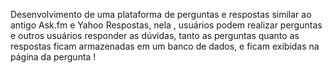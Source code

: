 Desenvolvimento de uma plataforma de perguntas e respostas similar ao antigo Ask.fm e Yahoo Respostas, nela , usuários podem realizar perguntas e outros usuários responder as dúvidas, tanto as perguntas quanto as respostas ficam armazenadas em um banco de dados, e ficam exibidas na página da pergunta !
